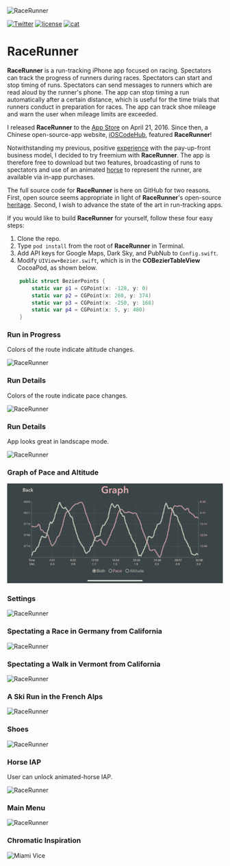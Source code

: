 ![RaceRunner](RaceRunner/logo.png "Logo by Moze")

[![Twitter](https://img.shields.io/badge/twitter-@vermont42-blue.svg?style=flat)](http://twitter.com/vermont42)
[![license](https://img.shields.io/badge/license-GPL-blue)]()
[![cat](https://img.shields.io/badge/cat-friendly-blue.svg)](https://twitter.com/vermont42/status/784504585243078656)

RaceRunner
===================

**RaceRunner** is a run-tracking iPhone app focused on racing. Spectators can track the progress of runners during races. Spectators can start and stop timing of runs. Spectators can send messages to runners which are read aloud by the runner's phone. The app can stop timing a run automatically after a certain distance, which is useful for the time trials that runners conduct in preparation for races. The app can track shoe mileage and warn the user when mileage limits are exceeded.

I released **RaceRunner** to the [App Store](https://itunes.apple.com/us/app/racerunner-run-tracking-app/id1065017082) on April 21, 2016. Since then, a Chinese open-source-app website, [iOSCodeHub](http://www.ioscodehub.com/2016/06/06/开源app推荐-racerunner-跑步跟踪记录app/), featured **RaceRunner**!

Notwithstanding my previous, positive [experience](https://itunes.apple.com/us/app/immigration/id777319358) with the pay-up-front business model, I decided to try freemium with **RaceRunner**. The app is therefore free to download but two features, broadcasting of runs to spectators and use of an animated [horse](https://en.wikipedia.org/wiki/Eadweard_Muybridge#Stanford_and_horse_gaits) to represent the runner, are available via in-app purchases.

The full source code for **RaceRunner** is here on GitHub for two reasons. First, open source seems appropriate in light of **RaceRunner**'s open-source [heritage](https://github.com/mluedke2/moonrunner). Second, I wish to advance the state of the art in run-tracking apps.

If you would like to build **RaceRunner** for yourself, follow these four easy steps:

1. Clone the repo.
2. Type `pod install` from the root of **RaceRunner** in Terminal.
3. Add API keys for Google Maps, Dark Sky, and PubNub to `Config.swift`.
4. Modify `UIView+Bezier.swift`, which is in the **COBezierTableView** CocoaPod, as shown below.

```swift
    public struct BezierPoints {
        static var p1 = CGPoint(x: -128, y: 0)
        static var p2 = CGPoint(x: 260, y: 374)
        static var p3 = CGPoint(x: -250, y: 168)
        static var p4 = CGPoint(x: 5, y: 480)
    }
```

### Run in Progress

Colors of the route indicate altitude changes.

![RaceRunner](RaceRunner/RaceRunner1.png "Run in Progress")


### Run Details

Colors of the route indicate pace changes.

![RaceRunner](RaceRunner/RaceRunner2.png "Run Details")


### Run Details

App looks great in landscape mode.

![RaceRunner](RaceRunner/RaceRunner2-1.png "Run Details")


### Graph of Pace and Altitude
![RaceRunner](RaceRunner/RaceRunner8.png "Graph of Pace and Altitude")


### Settings
![RaceRunner](RaceRunner/RaceRunner3.png "Settings")


### Spectating a Race in Germany from California
![RaceRunner](RaceRunner/RaceRunner4.png "Spectating a Race in Germany from California")


### Spectating a Walk in Vermont from California
![RaceRunner](RaceRunner/RaceRunner5.png "Spectating a Walk in Vermont from California")

### A Ski Run in the French Alps
![RaceRunner](RaceRunner/RaceRunner9.png "A Ski Run in the French Alps")


### Shoes
![RaceRunner](RaceRunner/RaceRunner6.png "Shoes")


### Horse IAP

User can unlock animated-horse IAP.

![RaceRunner](RaceRunner/RaceRunner10.png "Horse IAP")


### Main Menu
![RaceRunner](RaceRunner/RaceRunner7.png "Main Menu")


### Chromatic Inspiration
![Miami Vice](http://images2.fanpop.com/image/photos/9300000/Miami-VIce-Season-2-opener-miami-vice-9384840-765-580.jpg "Miami Vice")
